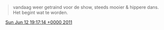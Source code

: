 > vandaag weer getraind voor de show, steeds mooier & hippere dans\. Het begint wat te worden\.

<img src="../../media/tweet.ico" width="12" /> [Sun Jun 12 19:17:14 +0000 2011](https://twitter.com/DromerDenker/status/79990661239144449)